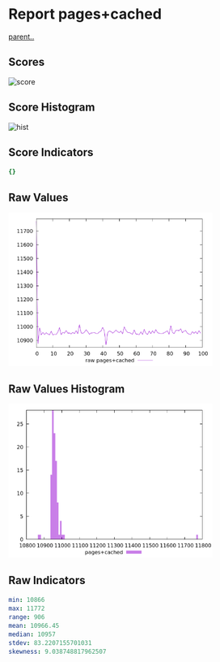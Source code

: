 # Report pages+cached

[parent..](./..)  


## Scores

![score](./score.png)  

## Score Histogram

![hist](./hist.png)  

## Score Indicators

```yaml
{}

```

## Raw Values

![raw](./raw.png)  

## Raw Values Histogram

![raw hist](./raw_hist.png)  

## Raw Indicators

```yaml
min: 10866
max: 11772
range: 906
mean: 10966.45
median: 10957
stdev: 83.2207155701031
skewness: 9.038748817962507

```

<style>
  img {
    max-width: 80%;
  }
</style>
      

